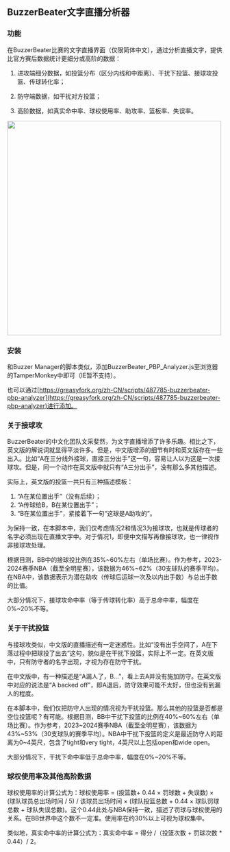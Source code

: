 ## BuzzerBeater文字直播分析器

### 功能

在BuzzerBeater比赛的文字直播界面（仅限简体中文），通过分析直播文字，提供比官方赛后数据统计更细分或高阶的数据：

1. 进攻端细分数据，如投篮分布（区分内线和中距离）、干扰下投篮、接球攻投篮、传球转化率；

2. 防守端数据，如干扰对方投篮；

3. 高阶数据，如真实命中率、球权使用率、助攻率、篮板率、失误率。

<img src="https://github.com/AtomicNucleus029/BB-PBP/assets/160561545/1eb98c2b-ffd9-4c65-ab46-d1a524354dc5" width = 500>

### 安装

和Buzzer Manager的脚本类似，添加BuzzerBeater_PBP_Analyzer.js至浏览器的TamperMonkey中即可（IE暂不支持）。

也可以通过[https://greasyfork.org/zh-CN/scripts/487785-buzzerbeater-pbp-analyzer](https://greasyfork.org/zh-CN/scripts/487785-buzzerbeater-pbp-analyzer)进行添加。

### 关于接球攻

BuzzerBeater的中文化团队文采斐然，为文字直播增添了许多乐趣。相比之下，英文版的解说词就显得平淡许多。但是，中文版增添的细节有时和英文版存在一些出入。比如“A在三分线外接球，直接三分出手”这一句，容易让人以为这是一次接球攻。但是，同一个动作在英文版中就只有“A三分出手”，没有那么多其他描述。

实际上，英文版的投篮一共只有三种描述模板：

1. “A在某位置出手”（没有后续）；
2. “A传球给B，B在某位置出手”；
3. “B在某位置出手”，紧接着下一句“这球是A助攻的”。

为保持一致，在本脚本中，我们仅考虑情况2和情况3为接球攻，也就是传球者的名字必须出现在直播文字中。对于情况1，即便中文描写再像接球攻，也一律视作非接球攻处理。

根据目测，BB中的接球投比例在35%~60%左右（单场比赛）。作为参考，2023-2024赛季NBA（截至全明星赛），该数据为46%~62%（30支球队的赛季平均）。在NBA中，该数据表示为潜在助攻（传球后运球一次及以内出手数）与总出手数的比值。

大部分情况下，接球攻命中率（等于传球转化率）高于总命中率，幅度在0%~20%不等。

### 关于干扰投篮

与接球攻类似，中文版的直播描述有一定迷惑性。比如“没有出手空间了，A在下落过程中把球投了出去”这句，貌似是在干扰下投篮，实际上不一定。在英文版中，只有防守者的名字出现，才视为存在防守干扰。

在中文版中，有一种描述是“A漏人了，B...”，看上去A并没有施加防守。在英文版中对应的说法是“A backed off”，即A退后，防守效果可能不太好，但也没有到漏人的程度。

在本脚本中，我们仅把防守人出现的情况视为干扰投篮。那么其他的投篮是否都是空位投篮呢？有可能。根据目测，BB中干扰下投篮的比例在40%~60%左右（单场比赛）。作为参考，2023~2024赛季NBA（截至全明星赛），该数据为43%~53%（30支球队的赛季平均）。NBA中干扰下投篮的定义是最近防守人的距离为0~4英尺，包含了tight和very tight，4英尺以上包括open和wide open。

大部分情况下，干扰下命中率低于总命中率，幅度在0%~20%不等。

### 球权使用率及其他高阶数据

球权使用率的计算公式为：球权使用率 = (投篮数+ 0.44 × 罚球数 + 失误数) × (球队球员总出场时间 / 5) / 该球员出场时间 × (球队投篮总数 + 0.44 × 球队罚球总数 + 球队失误总数)。这个0.44此处与NBA保持一致，描述了罚球与球权使用的关系。在BB世界中这个数不一定准。使用率在约30%以上可视为球权集中。

类似地，真实命中率的计算公式为：真实命中率 = 得分 /（投篮次数 + 罚球次数 * 0.44）/ 2。
